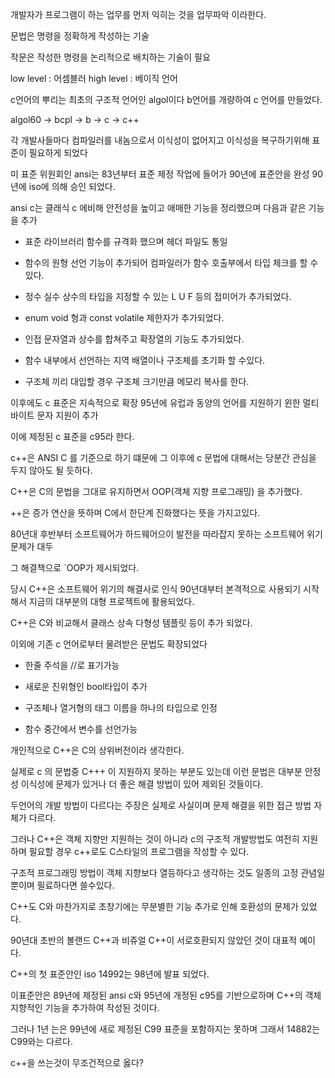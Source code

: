 개발자가 프로그램이 하는 업무를 먼저 익히는 것을 업무파악 이라한다.

문법은 명령을 정확하게 작성하는 기술

작문은 작성한 명령을 논리적으로 배치하는 기술이 필요

low level : 어셈블러
high level : 베이직 언어

c언어의 뿌리는 최초의 구조적 언어인 algol이다
b언어를 개량하여 c 언어를 만들었다.

algol60 -> bcpl -> b -> c -> c++

각 개발사들마다 컴파일러를 내놈으로서 이식성이 없어지고 이식성을 복구하기위해 표준이 필요하게 되었다

미 표준 위원회인 ansi는 83년부터 표준 제정 작업에 들어가 90년에 표준안을 완성 90년에 iso에 의해 승인 되었다.

ansi c는 클래식 c 에비해 안전성을 높이고 애매한 기능을 정리했으며 다음과 같은 기능을 추가

* 표준 라이브러리 함수를 규격화 했으며 헤더 파일도 통일
* 함수의 원형 선언 기능이 추가되어 컴파일러가 함수 호출부에서 타입 체크를 할 수 있다.
* 정수 실수 상수의 타입을 지정할 수 있는 L U F 등의 접미어가 추가되었다.
* enum void 형과 const volatile 제한자가 추가되었다. 
* 인접 문자열과 상수를 합쳐주고 확장열의 기능도 추가되었다.
* 함수 내부에서 선언하는 지역 배열이나 구조체를 초기화 할 수있다.

* 구조체 끼리 대입할 경우 구조체 크기만큼 메모리 복사를 한다.

이후에도 c 표준은 지속적으로 확장 95년에 유럽과 동양의 언어를 지원하기 윈한 멀티 바이트 문자 지원이 추가

이에 제정된 c 표준을 c95라 한다.

c++은 ANSI C 를 기준으로 하기 떄문에 그 이후에 c 문법에 대해서는 당분간 관심을 두지 않아도 될 듯하다.

C++은 C의 문법을 그대로 유지하면서 OOP(객체 지향 프로그래밍) 을 추가했다.

++은 증가 연산을 뜻하며 C에서 한단계 진화했다는 뜻을 가지고있다.

80년대 후반부터 소프트웨어가 하드웨어으이 발전을 따라잡지 못하는 소프트웨어 위기 문제가 대두

그 해결책으로 `OOP가 제시되었다.

당시 C++은 소프트웨어 위기의 해결사로 인식 90년대부터 본격적으로 사용되기 시작해서 지금의 대부분의 대형 프로젝트에 활용되었다.

C++은 C와 비교해서 클래스 상속 다형성 템플릿 등이 추가 되었다.

이외에 기존 c 언어로부터 물려받은 문법도 확장되었다

* 한줄 주석을 //로 표기가능

* 새로운 진위형인 bool타입이 추가

* 구조체나 열거형의 태그 이름을 하나의 타입으로 인정

* 함수 중간에서 변수를 선언가능

개인적으로 C++은 C의 상위버전이라 생각한다.

실제로 c 의 문법중 C+++ 이 지원하지 못하는 부분도 있는데 이런 문법은 대부분 안정성 이식성에 문제가 있거나 더 좋은 해결 방법이 있어 제외된 것들이다.

두언어의 개발 방법이 다르다는 주장은 실제로 사실이며 문제 해결을 위한 접근 방법 자체가 다르다.

그러나 C++은 객체 지향만 지원하는 것이 아니라 c의 구조적 개발방법도 여전히 지원하며 필요할 경우 c++로도 C스타일의 프로그램을 작성할 수 있다.

구조적 프로그래밍 방법이 객체 지향보다 열등하다고 생각하는 것도 일종의 고정 관념일 뿐이며 필료하다면 쓸수있다.

C++도 C와 마찬가지로 초창기에는 무분별한 기능 추가로 인해 호환성의 문제가 있었다.

90년대 초반의 볼랜드 C++과 비쥬얼 C++이 서로호환되지 않았던 것이 대표적 예이다.

C++의 첫 표준안인 iso 14992는 98년에 발표 되었다.

이표준안은 89년에 제정된 ansi c와 95년에 개정된 c95를 기반으로하며 C++의 객체 지향적인 기능을 추가하여 작성된 것이다.

그러나 1년 는은 99년에 새로 제정된 C99 표준을 포함하지는 못하며 그래서 14882는 C99와는 다르다.

c++을 쓰는것이 무조건적으로 옳다? 













































 